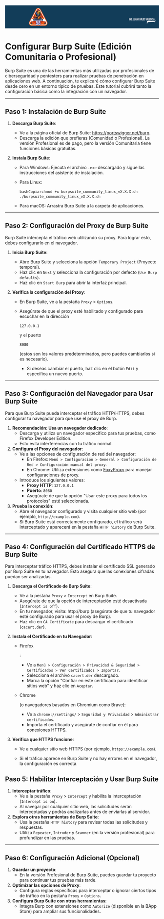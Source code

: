 ![Mesa](https://github.com/Grandote58/CloudSafeGuard/blob/main/Mesa.png)

# **Configurar Burp Suite (Edición Comunitaria o Profesional)**

Burp Suite es una de las herramientas más utilizadas por profesionales de ciberseguridad y pentesters para realizar pruebas de penetración en aplicaciones web. A continuación, te explicaré cómo configurar Burp Suite desde cero en un entorno típico de pruebas. Este tutorial cubrirá tanto la configuración básica como la integración con un navegador.

------

## **Paso 1: Instalación de Burp Suite**

1. **Descarga Burp Suite**:

   - Ve a la página oficial de Burp Suite: https://portswigger.net/burp.
   - Descarga la edición que prefieras (Comunidad o Profesional). La versión Profesional es de pago, pero la versión Comunitaria tiene funciones básicas gratuitas.

2. **Instala Burp Suite**:

   - Para Windows: Ejecuta el archivo `.exe` descargado y sigue las instrucciones del asistente de instalación.

   - Para Linux:

     ```
     bashCopiarchmod +x burpsuite_community_linux_vX.X.X.sh
     ./burpsuite_community_linux_vX.X.X.sh
     ```

   - Para macOS: Arrastra Burp Suite a la carpeta de aplicaciones.

------

## **Paso 2: Configuración del Proxy de Burp Suite**

Burp Suite intercepta el tráfico web utilizando su proxy. Para lograr esto, debes configurarlo en el navegador.

1. **Inicia Burp Suite**:

   - Abre Burp Suite y selecciona la opción `Temporary Project` (Proyecto temporal).
   - Haz clic en `Next` y selecciona la configuración por defecto (`Use Burp defaults`).
   - Haz clic en `Start Burp` para abrir la interfaz principal.

2. **Verifica la configuración del Proxy**:

   - En Burp Suite, ve a la pestaña `Proxy` > `Options`.

   - Asegúrate de que el proxy esté habilitado y configurado para escuchar en la dirección 

     ```
     127.0.0.1
     ```

      y el puerto 

     ```
     8080
     ```

      (estos son los valores predeterminados, pero puedes cambiarlos si es necesario).

     - Si deseas cambiar el puerto, haz clic en el botón `Edit` y especifica un nuevo puerto.

------

## **Paso 3: Configuración del Navegador para Usar Burp Suite**

Para que Burp Suite pueda interceptar el tráfico HTTP/HTTPS, debes configurar tu navegador para que use el proxy de Burp.

1. **Recomendación: Usa un navegador dedicado**:
   - Descarga y utiliza un navegador específico para tus pruebas, como Firefox Developer Edition.
   - Esto evita interferencias con tu tráfico normal.
2. **Configura el Proxy del navegador**:
   - Ve a las opciones de configuración de red del navegador:
     - En Firefox: `Menú > Configuración > General > Configuración de Red > Configuración manual del proxy`.
     - En Chrome: Utiliza extensiones como [FoxyProxy](https://addons.mozilla.org/en-US/firefox/addon/foxyproxy-standard/) para manejar configuraciones de proxy.
   - Introduce los siguientes valores:
     - **Proxy HTTP**: `127.0.0.1`
     - **Puerto**: `8080`
     - Asegúrate de que la opción "Usar este proxy para todos los protocolos" esté seleccionada.
3. **Prueba la conexión**:
   - Abre el navegador configurado y visita cualquier sitio web (por ejemplo, `http://example.com`).
   - Si Burp Suite está correctamente configurado, el tráfico será interceptado y aparecerá en la pestaña `HTTP history` de Burp Suite.

------

## **Paso 4: Configuración del Certificado HTTPS de Burp Suite**

Para interceptar tráfico HTTPS, debes instalar el certificado SSL generado por Burp Suite en tu navegador. Esto asegura que las conexiones cifradas puedan ser analizadas.

1. **Descarga el Certificado de Burp Suite**:

   - Ve a la pestaña `Proxy` > `Intercept` en Burp Suite.
   - Asegúrate de que la opción de interceptación esté desactivada (`Intercept is off`).
   - En tu navegador, visita: http://burp (asegúrate de que tu navegador esté configurado para usar el proxy de Burp).
   - Haz clic en `CA Certificate` para descargar el certificado (`cacert.der`).

2. **Instala el Certificado en tu Navegador**:

   - Firefox

     :

     - Ve a `Menú > Configuración > Privacidad & Seguridad > Certificados > Ver Certificados > Importar`.
     - Selecciona el archivo `cacert.der` descargado.
     - Marca la opción "Confiar en este certificado para identificar sitios web" y haz clic en `Aceptar`.

   - Chrome

      (o navegadores basados en Chromium como Brave):

     - Ve a `chrome://settings/` > `Seguridad y Privacidad` > `Administrar certificados`.
     - Importa el certificado y asegúrate de confiar en él para conexiones HTTPS.

3. **Verifica que HTTPS funcione**:

   - Ve a cualquier sitio web HTTPS (por ejemplo, `https://example.com`).

   - Si el tráfico aparece en Burp Suite y no hay errores en el navegador, la configuración es correcta.

     

## **Paso 5: Habilitar Interceptación y Usar Burp Suite**

1. **Interceptar tráfico**:
   - Ve a la pestaña `Proxy` > `Intercept` y habilita la interceptación (`Intercept is on`).
   - Al navegar por cualquier sitio web, las solicitudes serán interceptadas y podrás analizarlas antes de enviarlas al servidor.
2. **Explora otras herramientas de Burp Suite**:
   - Usa la pestaña `HTTP history` para revisar todas las solicitudes y respuestas.
   - Utiliza `Repeater`, `Intruder` y `Scanner` (en la versión profesional) para profundizar en las pruebas.

------

## **Paso 6: Configuración Adicional (Opcional)**

1. **Guardar un proyecto**:
   - En la versión Profesional de Burp Suite, puedes guardar tu proyecto para continuar tus pruebas más tarde.
2. **Optimizar las opciones de Proxy**:
   - Configura reglas específicas para interceptar o ignorar ciertos tipos de tráfico en la pestaña `Proxy` > `Options`.
3. **Configura Burp Suite con otras herramientas**:
   - Integra Burp con extensiones como `Autorize` (disponible en la BApp Store) para ampliar sus funcionalidades.